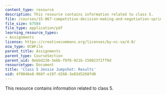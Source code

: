 ```yaml
---
content_type: resource
description: This resource contains information related to class 5.
file: /courses/15-067-competitive-decision-making-and-negotiation-spring-2011/4f0046e8968fe197d2663e83d5268fd0_MIT15_067S11_Cl5_Je_Jum_RE.pdf
file_size: 67584
file_type: application/pdf
learning_resource_types:
- Assignments
license: https://creativecommons.org/licenses/by-nc-sa/4.0/
ocw_type: OCWFile
parent_title: Assignments
parent_type: CourseSection
parent_uid: 0ebbd238-3ebb-f9f8-921b-159023f2ff9d
resourcetype: Document
title: 'Class 5 Jessie Jumpshot: Results'
uid: 4f0046e8-968f-e197-d266-3e83d5268fd0
---
```

This resource contains information related to class 5.